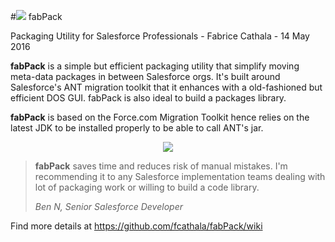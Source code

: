 #<img src="https://cloud.githubusercontent.com/assets/349381/21577558/dda8eeae-cf56-11e6-8198-abc0ce0d2a27.png"/> fabPack

Packaging Utility for Salesforce Professionals - Fabrice Cathala - 14 May 2016

**fabPack** is a simple but efficient packaging utility that simplify moving meta-data packages in between Salesforce orgs. It's built around Salesforce's ANT migration toolkit that it enhances with a old-fashioned but efficient DOS GUI. 
fabPack is also ideal to build a packages library.

**fabPack** is based on the Force.com Migration Toolkit hence relies on the latest JDK to be installed properly to be able to call ANT's jar.

<p align="center">
<img src="https://cloud.githubusercontent.com/assets/349381/21577699/5808138c-cf5c-11e6-84fc-787bc59ac274.jpg"/ >
</p>

>**fabPack** saves time and reduces risk of manual mistakes. I'm recommending it to any Salesforce implementation teams dealing with lot of packaging work or willing to build a code library.  
>
> *Ben N, Senior Salesforce Developer*

Find more details at https://github.com/fcathala/fabPack/wiki

